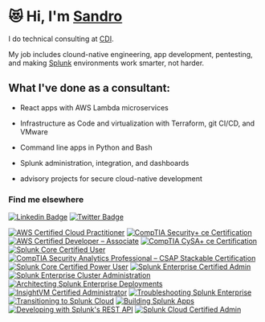 # 😻 Hi, I'm [Sandro](https://alessandrobraidotti.com)

I do technical consulting at [CDI](https://www.cdillc.com/).

My job includes clound-native engineering, app development, pentesting, and making [Splunk](https://www.splunk.com/) environments work smarter, not harder.

## What I've done as a consultant:

- React apps with AWS Lambda microservices

- Infrastructure as Code and virtualization with Terraform, git CI/CD, and VMware 

- Command line apps in Python and Bash

- Splunk administration, integration, and dashboards

- advisory projects for secure cloud-native development

### Find me elsewhere

[![Linkedin Badge](https://img.shields.io/badge/-LinkedIn-blue?style=flat-square&logo=Linkedin&logoColor=white&link=https://www.linkedin.com/in/alessandrobraidotti/)](https://www.linkedin.com/in/alessandrobraidotti/)  [![Twitter Badge](https://img.shields.io/badge/-Twitter-1ca0f1?style=flat-square&labelColor=1ca0f1&logo=twitter&logoColor=white&link=https://twitter.com/sndbra)](https://twitter.com/sndbra)

<!--START_SECTION:badges-->
[![AWS Certified Cloud Practitioner](https://images.credly.com/size/110x110/images/00634f82-b07f-4bbd-a6bb-53de397fc3a6/image.png)](http://www.credly.com/badges/747251fa-831f-405d-b0a8-1c6331d279e7 "AWS Certified Cloud Practitioner")
[![CompTIA Security+ ce Certification](https://images.credly.com/size/110x110/images/74790a75-8451-400a-8536-92d792c5184a/CompTIA_Security_2Bce.png)](http://www.credly.com/badges/2f1fa618-221f-4226-8765-0a697cf8a95f "CompTIA Security+ ce Certification")
[![AWS Certified Developer – Associate](https://images.credly.com/size/110x110/images/b9feab85-1a43-4f6c-99a5-631b88d5461b/image.png)](http://www.credly.com/badges/e9feadba-2691-4398-9a17-e2e18e06ea80 "AWS Certified Developer – Associate")
[![CompTIA CySA+ ce Certification](https://images.credly.com/size/110x110/images/5cb4b153-44d8-410c-97c6-6afba3faa4af/Comptia_CySA_2Bce.png)](http://www.credly.com/badges/6068ac04-de96-4e1e-a7df-c8bbe9efc1df "CompTIA CySA+ ce Certification")
[![Splunk Core Certified User](https://images.credly.com/size/110x110/images/93ffdd67-fa3a-4690-9289-094e2e3d63bd/20-14376-SPLK-Certification-Badge-Youracclaim.com-101_Splunk-Core-Certified-User.png)](http://www.credly.com/badges/b8fa52e1-3033-45b9-81c7-16a21575f274 "Splunk Core Certified User")
[![CompTIA Security Analytics Professional – CSAP Stackable Certification](https://images.credly.com/size/110x110/images/ba1b8072-8ebe-432c-88e5-05bc809c624a/CompTIA_CSAP.png)](http://www.credly.com/badges/c189b96b-1923-46db-af71-d8ca6cececac "CompTIA Security Analytics Professional – CSAP Stackable Certification")
[![Splunk Core Certified Power User](https://images.credly.com/size/110x110/images/e3d0d18a-edd0-49b3-bad9-f09fffaa29e3/20-14376-SPLK-Certification-Badge-Youracclaim.com-101_Splunk-Core-Certified-Power-User.png)](http://www.credly.com/badges/0cec394c-a063-45d6-8250-eb606d3f20ad "Splunk Core Certified Power User")
[![Splunk Enterprise Certified Admin](https://images.credly.com/size/110x110/images/6f373b45-7707-4fc7-8cd3-c4ac0f5890d5/20-14376-SPLK-Certification-Badge-Youracclaim.com-101_Splunk-Enterprise-Certified-Admin.png)](http://www.credly.com/badges/f7d1f244-da4f-45c6-a483-688db47756ea "Splunk Enterprise Certified Admin")
[![Splunk Enterprise Cluster Administration](https://images.credly.com/size/110x110/images/9ce5206b-f952-4200-bdc5-2065151486e0/Splunk_Enterprise_Cluster_Administration_Badge.png)](http://www.credly.com/badges/fc055e3b-f7ca-47f6-97fe-c7c3ee23d323 "Splunk Enterprise Cluster Administration")
[![Architecting Splunk Enterprise Deployments](https://images.credly.com/size/110x110/images/cdd29b30-7115-4193-83d0-38f93dca4219/Architecting_Splunk_Enterprise_Deployments_Badge.png)](http://www.credly.com/badges/fb8ee912-8a6c-4bb4-b141-13df0e9b9f8e "Architecting Splunk Enterprise Deployments")
[![InsightVM Certified Administrator](https://images.credly.com/size/110x110/images/1251eef5-fe9a-4503-984d-0003303f165a/InsightVM_Adminstrator.png)](http://www.credly.com/badges/b4eda45a-cc37-4880-9ab7-629378635779 "InsightVM Certified Administrator")
[![Troubleshooting Splunk Enterprise](https://images.credly.com/size/110x110/images/a7d79779-619f-43ce-8de6-06199a95eb51/Troubleshooting_Splunk_Enterprise_Badge.png)](http://www.credly.com/badges/827a19e5-ede5-4a52-bb95-219fffd770fc "Troubleshooting Splunk Enterprise")
[![Transitioning to Splunk Cloud](https://images.credly.com/size/110x110/images/225d1083-8a84-4347-9669-2cb4c0249fea/Transitioning_to_Splunk_Cloud_Badge__1_.png)](http://www.credly.com/badges/021d5651-c836-400e-baf3-3dc8bd74039a "Transitioning to Splunk Cloud")
[![Building Splunk Apps](https://images.credly.com/size/110x110/images/4e6903c2-8a68-46d8-9080-b944070f24fc/Building_Splunk_Apps_Badge.png)](http://www.credly.com/badges/084b6acd-b1d2-453a-b028-0e23cf9bfd93 "Building Splunk Apps")
[![Developing with Splunk's REST API](https://images.credly.com/size/110x110/images/77124ef7-3397-4ef0-8d7e-f7061d5f5a5e/Developing_with_Splunk_s_REST_API_Badge.png)](http://www.credly.com/badges/30dfc1c5-04bf-4310-9e27-36219e2abd62 "Developing with Splunk's REST API")
[![Splunk Cloud Certified Admin](https://images.credly.com/size/110x110/images/dfce1613-ad7b-4bfd-b173-98902167d45a/20-14376-SPLK-Certification-Badge-Youracclaim.com-101_Splunk-Cloud-Certified-Admin.png)](http://www.credly.com/badges/9160c15c-e6aa-41e5-91c4-cd6c37d45f8e "Splunk Cloud Certified Admin")
<!--END_SECTION:badges-->